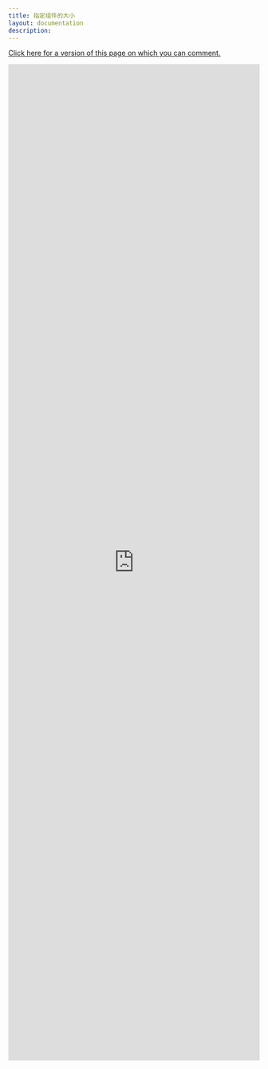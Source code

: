 ```yaml
---
title: 指定组件的大小
layout: documentation
description: 
---
```


[Click here for a version of this page on which you can comment.](https://docs.google.com/document/d/1S1BBmFanf0KOD_W6HG35YEGwoAnlW7FZeq0cuMcBdZ0/edit)

<iframe width="100%" height="2000" frameborder="0"
        scrolling="yes" id="frame1"
        src="https://docs.google.com/document/d/1S1BBmFanf0KOD_W6HG35YEGwoAnlW7FZeq0cuMcBdZ0/pub">
</iframe>
